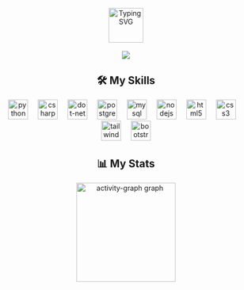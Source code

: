 <p align="center">
    <a href="https://git.io/typing-svg">
        <img src="https://readme-typing-svg.demolab.com?font=JetBrains+Mono&size=16&duration=2000&pause=2000&color=3BF7B0&center=true&vCenter=true&multiline=true&random=false&width=435&lines=Hi+there+%F0%9F%91%8B+I'm+Oustery;Student+%7C+Software+Engineer+%7C+Programmer" height="70" alt="Typing SVG"/>
    </a>
    <br/>
    <br/>
    <a href="https://github.com/oustery">
        <img src="https://github-stats-alpha.vercel.app/api?username=oustery&cc=22272e&tc=3BF7B0&ic=fff&bc=0000">
    </a>
</p>


<h2 align="center">🛠 My Skills</h2>

<div align="center">
  <img src="https://skillicons.dev/icons?i=py" height="40" alt="python logo"  />
  <img width="12" />
  <img src="https://skillicons.dev/icons?i=cs" height="40" alt="csharp logo"  />
  <img width="12" />
  <img src="https://skillicons.dev/icons?i=dotnet" height="40" alt="dot-net logo"  />
  <img width="12" />
  <img src="https://skillicons.dev/icons?i=postgres" height="40" alt="postgresql logo"  />
  <img width="12" />
  <img src="https://skillicons.dev/icons?i=mysql" height="40" alt="mysql logo"  />
  <img width="12" />
  <img src="https://skillicons.dev/icons?i=nodejs" height="40" alt="nodejs logo"  />
  <img width="12" />
  <img src="https://skillicons.dev/icons?i=html" height="40" alt="html5 logo"  />
  <img width="12" />
  <img src="https://skillicons.dev/icons?i=css" height="40" alt="css3 logo"  />
  <img width="12" />
  <img src="https://skillicons.dev/icons?i=tailwind" height="40" alt="tailwindcss logo"  />
  <img width="12" />
  <img src="https://skillicons.dev/icons?i=bootstrap" height="40" alt="bootstrap logo"  />
</div>

<h2 align="center">📊 My Stats</h2>

<div align="center">
  <img src="https://github-readme-stats.vercel.app/api?username=oustery&theme=dark&show_icons=true&hide_border=true&count_private=true" height="200" alt="activity-graph graph"  />
  <br/>
</div>
